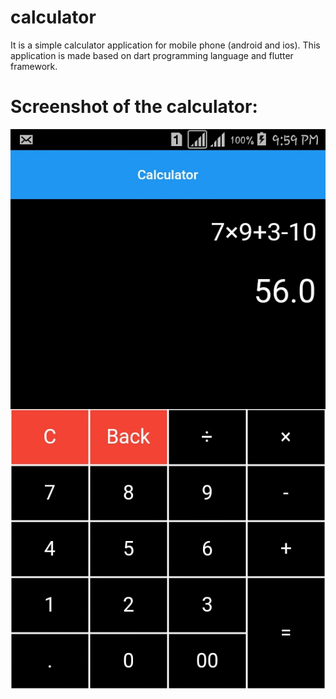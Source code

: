 # calculator

It is a simple calculator application for mobile phone (android and ios). This application is made based on dart programming language and flutter framework. 

# Screenshot of the calculator:
<img src="Screenshot/screenshot-1611763150015.jpg" >
